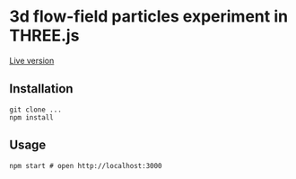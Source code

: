 # 3d flow-field particles experiment in THREE.js

[Live version](http://szymonkaliski.github.io/threejs-exp-particles/)

## Installation

```
git clone ...
npm install
```

## Usage

```
npm start # open http://localhost:3000
```

